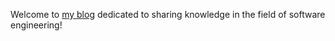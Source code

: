 Welcome to [my blog](https://yue-jenny.github.io/) dedicated to sharing knowledge in the field of software engineering! 